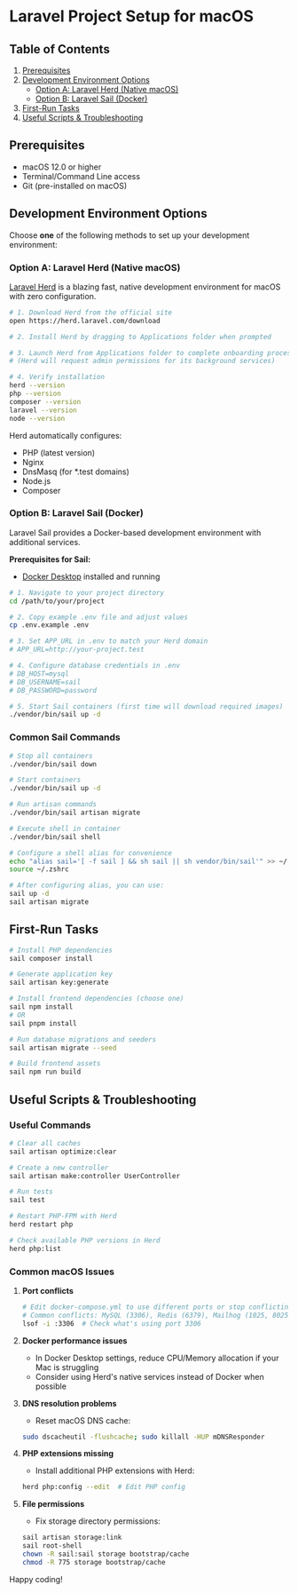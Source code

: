 # Laravel Project Setup for macOS

## Table of Contents

1. [Prerequisites](#prerequisites)
2. [Development Environment Options](#development-environment-options)
   - [Option A: Laravel Herd (Native macOS)](#option-a-laravel-herd-native-macos)
   - [Option B: Laravel Sail (Docker)](#option-b-laravel-sail-docker)
3. [First-Run Tasks](#first-run-tasks)
4. [Useful Scripts & Troubleshooting](#useful-scripts--troubleshooting)

## Prerequisites

- macOS 12.0 or higher
- Terminal/Command Line access
- Git (pre-installed on macOS)

## Development Environment Options

Choose **one** of the following methods to set up your development environment:

### Option A: Laravel Herd (Native macOS)

[Laravel Herd](https://herd.laravel.com) is a blazing fast, native development environment for macOS with zero configuration.

```bash
# 1. Download Herd from the official site
open https://herd.laravel.com/download

# 2. Install Herd by dragging to Applications folder when prompted

# 3. Launch Herd from Applications folder to complete onboarding process
# (Herd will request admin permissions for its background services)

# 4. Verify installation
herd --version
php --version
composer --version
laravel --version
node --version
```

Herd automatically configures:
- PHP (latest version)
- Nginx
- DnsMasq (for *.test domains)
- Node.js
- Composer

### Option B: Laravel Sail (Docker)

Laravel Sail provides a Docker-based development environment with additional services.

**Prerequisites for Sail:**
- [Docker Desktop](https://www.docker.com/products/docker-desktop/) installed and running

```bash
# 1. Navigate to your project directory
cd /path/to/your/project

# 2. Copy example .env file and adjust values
cp .env.example .env

# 3. Set APP_URL in .env to match your Herd domain
# APP_URL=http://your-project.test

# 4. Configure database credentials in .env
# DB_HOST=mysql
# DB_USERNAME=sail
# DB_PASSWORD=password

# 5. Start Sail containers (first time will download required images)
./vendor/bin/sail up -d
```

### Common Sail Commands

```bash
# Stop all containers
./vendor/bin/sail down

# Start containers
./vendor/bin/sail up -d

# Run artisan commands
./vendor/bin/sail artisan migrate

# Execute shell in container
./vendor/bin/sail shell

# Configure a shell alias for convenience
echo "alias sail='[ -f sail ] && sh sail || sh vendor/bin/sail'" >> ~/.zshrc
source ~/.zshrc

# After configuring alias, you can use:
sail up -d
sail artisan migrate
```

## First-Run Tasks

```bash
# Install PHP dependencies
sail composer install

# Generate application key
sail artisan key:generate

# Install frontend dependencies (choose one)
sail npm install
# OR
sail pnpm install

# Run database migrations and seeders
sail artisan migrate --seed

# Build frontend assets
sail npm run build
```

## Useful Scripts & Troubleshooting

### Useful Commands

```bash
# Clear all caches
sail artisan optimize:clear

# Create a new controller
sail artisan make:controller UserController

# Run tests
sail test

# Restart PHP-FPM with Herd
herd restart php

# Check available PHP versions in Herd
herd php:list
```

### Common macOS Issues

1. **Port conflicts**
   ```bash
   # Edit docker-compose.yml to use different ports or stop conflicting services
   # Common conflicts: MySQL (3306), Redis (6379), Mailhog (1025, 8025)
   lsof -i :3306  # Check what's using port 3306
   ```

2. **Docker performance issues**
   - In Docker Desktop settings, reduce CPU/Memory allocation if your Mac is struggling
   - Consider using Herd's native services instead of Docker when possible

3. **DNS resolution problems**
   - Reset macOS DNS cache:
   ```bash
   sudo dscacheutil -flushcache; sudo killall -HUP mDNSResponder
   ```

4. **PHP extensions missing**
   - Install additional PHP extensions with Herd:
   ```bash
   herd php:config --edit  # Edit PHP config
   ```

5. **File permissions**
   - Fix storage directory permissions:
   ```bash
   sail artisan storage:link
   sail root-shell
   chown -R sail:sail storage bootstrap/cache
   chmod -R 775 storage bootstrap/cache
   ```

Happy coding!
